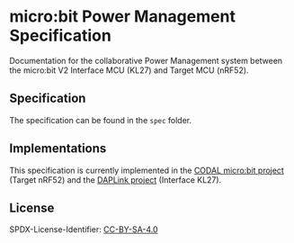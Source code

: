 # micro:bit Power Management Specification

Documentation for the collaborative Power Management system between the
micro:bit V2 Interface MCU (KL27) and Target MCU (nRF52).

## Specification

The specification can be found in the `spec` folder.

## Implementations

This specification is currently implemented in the
[CODAL micro:bit project](https://github.com/lancaster-university/codal-microbit-v2)
(Target nRF52) and the
[DAPLink project](https://github.com/ARMmbed/DAPLink/pull/763) (Interface KL27).

## License

SPDX-License-Identifier: [CC-BY-SA-4.0](LICENSE)
